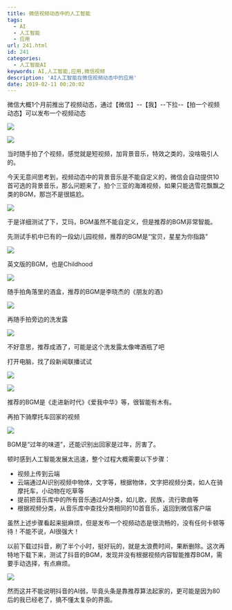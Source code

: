```yaml
---
title: 微信视频动态中的人工智能
tags:
  - AI
  - 人工智能
  - 应用
url: 241.html
id: 241
categories:
  - 人工智能AI
keywords: AI,人工智能,应用,微信视频
description: 'AI人工智能在微信视频动态中的应用'
date: 2019-02-11 00:20:02
---
```


微信大概1个月前推出了视频动态，通过【微信】--【我】--下拉--【拍一个视频动态】可以发布一个视频动态

![](/images/wp/wx_ai_1.jpg)

![](/images/wp/wx_ai_2.jpg)

当时随手拍了个视频，感觉就是短视频，加背景音乐，特效之类的，没啥吸引人的。

今天无意间思考到，视频动态中的背景音乐是不能自定义的，微信会自动提供10首可选的背景音乐，那么问题来了，拍个三亚的海滩视频，如果只能选雪花飘飘之类的BGM，那岂不是很尴尬。

![](/images/wp/wx_ai_3.jpg)

于是详细测试了下，艾玛，BGM虽然不能自定义，但是推荐的BGM非常智能。

先测试手机中已有的一段幼儿园视频，推荐的BGM是“宝贝，星星为你指路”

![](/images/wp/wx_ai_4.jpg)

英文版的BGM，也是Childhood

![](/images/wp/wx_ai_5.jpg)

随手拍角落里的酒盒，推荐的BGM是李晓杰的《朋友的酒》

![](/images/wp/wx_ai_6.jpg)

再随手拍旁边的洗发露

![](/images/wp/wx_ai_7.jpg)

不好意思，推荐成酒了，可能是这个洗发露太像啤酒瓶了吧

打开电脑，找了段新闻联播试试

![](/images/wp/wx_ai_8.jpg)

![](/images/wp/wx_ai_9.jpg)

推荐的BGM是《走进新时代》《爱我中华》等，很智能有木有。  

再拍下骑摩托车回家的视频

![](/images/wp/wx_ai_10.jpg)

BGM是“过年的味道”，还能识别出回家是过年，厉害了。

顿时感到人工智能发展太迅速，整个过程大概需要以下步骤：

* 视频上传到云端
* 云端通过AI识别视频中物体，文字等，根据物体，文字把视频分类，如人在骑摩托车，小动物在吃草等
* 提前把音乐库中的所有音乐通过AI分类，如儿歌，民族，流行歌曲等
* 根据视频分类，从音乐库中查找分类相同的10首音乐，返回到微信客户端
    

虽然上述步骤看起来挺麻烦，但是发布一个视频动态是很流畅的，没有任何卡顿等待！不能不说，AI很强大！

以前下载过抖音，刷了半个小时，挺好玩的，就是太浪费时间，果断删除。这次再特地下载下来，测试了抖音的BGM，发现并没有根据视频内容智能推荐BGM，需要手动选择，有点麻烦。

![](/images/wp/wx_ai_11.jpg)

然而这并不能说明抖音的AI弱，毕竟头条是靠推荐算法起家的，更可能是因为80后的我已经老了，搞不懂太复杂的界面。
